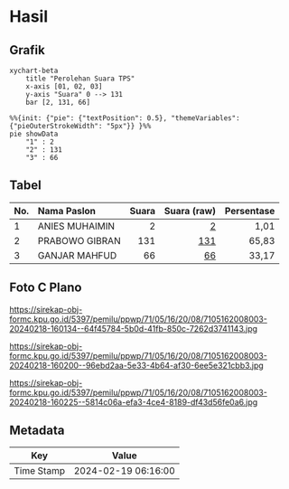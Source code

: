 # Hasil

## Grafik

```mermaid
xychart-beta
    title "Perolehan Suara TPS"
    x-axis [01, 02, 03]
    y-axis "Suara" 0 --> 131
    bar [2, 131, 66]
```

```mermaid
%%{init: {"pie": {"textPosition": 0.5}, "themeVariables": {"pieOuterStrokeWidth": "5px"}} }%%
pie showData
    "1" : 2
    "2" : 131
    "3" : 66
```

## Tabel

| No. | Nama Paslon    | Suara | Suara (raw) | Persentase |
|:--- |:-------------- | -----:| -----------:| ----------:|
| 1   | ANIES MUHAIMIN | 2     | [2][p-1]    | 1,01       |
| 2   | PRABOWO GIBRAN | 131   | [131][p-2]  | 65,83      |
| 3   | GANJAR MAHFUD  | 66    | [66][p-3]   | 33,17      |


[p-1]: https://github.com/gigit-pemilu/pemilu-2024-71-sulawesi-utara/blob/main/pilpres/hitung-suara/sub/71-sulawesi-utara/sub/05-minahasa-selatan/sub/16-maesaan/sub/2008-temboan/sub/003-tps/sub/paslon-1.txt
[p-2]: https://github.com/gigit-pemilu/pemilu-2024-71-sulawesi-utara/blob/main/pilpres/hitung-suara/sub/71-sulawesi-utara/sub/05-minahasa-selatan/sub/16-maesaan/sub/2008-temboan/sub/003-tps/sub/paslon-2.txt
[p-3]: https://github.com/gigit-pemilu/pemilu-2024-71-sulawesi-utara/blob/main/pilpres/hitung-suara/sub/71-sulawesi-utara/sub/05-minahasa-selatan/sub/16-maesaan/sub/2008-temboan/sub/003-tps/sub/paslon-3.txt

## Foto C Plano

https://sirekap-obj-formc.kpu.go.id/5397/pemilu/ppwp/71/05/16/20/08/7105162008003-20240218-160134--64f45784-5b0d-41fb-850c-7262d3741143.jpg

https://sirekap-obj-formc.kpu.go.id/5397/pemilu/ppwp/71/05/16/20/08/7105162008003-20240218-160200--96ebd2aa-5e33-4b64-af30-6ee5e321cbb3.jpg

https://sirekap-obj-formc.kpu.go.id/5397/pemilu/ppwp/71/05/16/20/08/7105162008003-20240218-160225--5814c06a-efa3-4ce4-8189-df43d56fe0a6.jpg


## Metadata

| Key        | Value               |
| ---------- | ------------------- |
| Time Stamp | 2024-02-19 06:16:00 |



